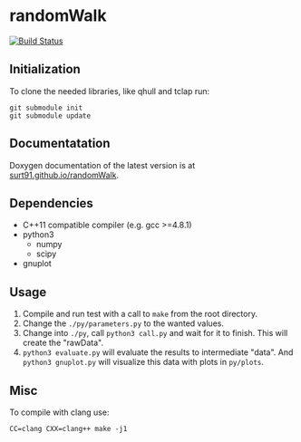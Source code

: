 randomWalk
==========

[![Build Status](https://travis-ci.com/surt91/randomWalk.svg?token=KcmDorpEqtSzJp2wyhgU&branch=master)](https://travis-ci.com/surt91/randomWalk)

## Initialization

To clone the needed libraries, like qhull and tclap run:

    git submodule init
    git submodule update


## Documentatation

Doxygen documentation of the latest version is at [surt91.github.io/randomWalk](https://surt91.github.io/randomWalk).


## Dependencies

* C++11 compatible compiler (e.g. gcc >=4.8.1)
* python3
    * numpy
    * scipy
* gnuplot


## Usage

1. Compile and run test with a call to `make` from the root directory.
2. Change the `./py/parameters.py` to the wanted values.
3. Change into `./py`, call `python3 call.py` and wait for it to finish.
   This will create the "rawData".
4. `python3 evaluate.py` will evaluate the results to intermediate "data".
    And `python3 gnuplot.py` will visualize this data with plots in `py/plots`.

## Misc

To compile with clang use:

    CC=clang CXX=clang++ make -j1
